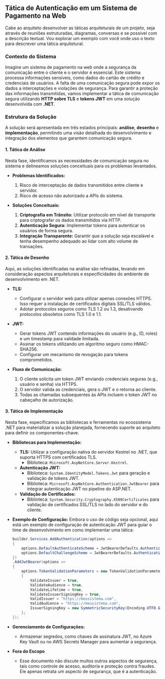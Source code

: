 ## Tática de Autenticação em um Sistema de Pagamento na Web

Cabe ao arquiteto desenvolver as táticas arquiteturais de um projeto, seja através de reuniões estruturadas, diagramas, conversas e se possível com a descrição textual.
Vou explorar um exemplo com você onde uso o texto para descrever uma tática arquitetural.

### Contexto do Sistema

Imagine um sistema de pagamento na web onde a segurança da comunicação entre o cliente e o servidor é essencial. Este sistema processa informações sensíveis, como dados do cartão de crédito e credenciais de usuários. A falta de uma comunicação segura pode expor os dados a interceptações e violações de segurança. Para garantir a proteção das informações transmitidas, vamos implementar a tática de comunicação segura utilizando **HTTP sobre TLS** e **tokens JWT** em uma solução desenvolvida com **.NET**.

### Estrutura da Solução

A solução será apresentada em três estados principais: **análise**, **desenho** e **implementação**, permitindo uma visão detalhada do desenvolvimento e integração dos elementos que garantem comunicação segura.

#### 1. **Tática de Análise**

Nesta fase, identificamos as necessidades de comunicação segura no sistema e delineamos soluções conceituais para os problemas levantados.

- **Problemas Identificados:**
  1. Risco de interceptação de dados transmitidos entre cliente e servidor.
  2. Risco de acesso não autorizado a APIs do sistema.

- **Soluções Conceituais:**
  1. **Criptografia em Trânsito:** Utilizar protocolo em nível de transporte para criptografar os dados transmitidos via HTTP.
  2. **Autenticação Segura:** Implementar tokens para autenticar os usuários de forma segura.
  3. **Integração Transparente:** Garantir que a solução seja escalável e tenha desempenho adequado ao lidar com alto volume de transações.

#### 2. **Tática de Desenho**

Aqui, as soluções identificadas na análise são refinadas, levando em consideração aspectos arquiteturais e especificidades do ambiente de desenvolvimento em .NET.

- **TLS:**
  - Configurar o servidor web para utilizar apenas conexões HTTPS. Isso requer a instalação de certificados digitais SSL/TLS válidos.
  - Adotar protocolos seguros como TLS 1.2 ou 1.3, desativando protocolos obsoletos como TLS 1.0 e 1.1.

- **JWT:**
  - Gerar tokens JWT contendo informações do usuário (e.g., ID, roles) e um timestamp para validade limitada.
  - Assinar os tokens utilizando um algoritmo seguro como HMAC-SHA256.
  - Configurar um mecanismo de revogação para tokens comprometidos.

- **Fluxo de Comunicação:**
  1. O cliente solicita um token JWT enviando credenciais seguras (e.g., usuário e senha) via HTTPS.
  2. O servidor valida as credenciais, gera o JWT e o retorna ao cliente.
  3. Todas as chamadas subsequentes às APIs incluem o token JWT no cabeçalho de autorização.

#### 3. **Tática de Implementação**

Nesta fase, especificamos as bibliotecas e ferramentas no ecossistema .NET para materializar a solução planejada, fornecendo suporte ao arquiteto para definir os componentes-chave.

- **Bibliotecas para Implementação:**
  - **TLS:** Utilizar a configuração nativa do servidor Kestrel no .NET, que suporta HTTPS com certificados TLS.
    - Biblioteca: `Microsoft.AspNetCore.Server.Kestrel`.
  - **Autenticação JWT:**
    - Biblioteca: `System.IdentityModel.Tokens.Jwt` para geração e validação de tokens JWT.
    - Biblioteca: `Microsoft.AspNetCore.Authentication.JwtBearer` para integrar autenticação JWT no pipeline do ASP.NET.
  - **Validação de Certificados:**
    - Biblioteca: `System.Security.Cryptography.X509Certificates` para validação de certificados SSL/TLS no lado do servidor e do cliente.

- **Exemplo de Configuração:**
  Embora o uso de código seja opcional, aqui está um exemplo de configuração de autenticação JWT para guiar o time de desenvolvimento em como implementar uma tática:

    ```csharp
    builder.Services.AddAuthentication(options =>
    {
        options.DefaultAuthenticateScheme = JwtBearerDefaults.AuthenticationScheme;
        options.DefaultChallengeScheme = JwtBearerDefaults.AuthenticationScheme;
    })
    .AddJwtBearer(options =>
    {
        options.TokenValidationParameters = new TokenValidationParameters
        {
            ValidateIssuer = true,
            ValidateAudience = true,
            ValidateLifetime = true,
            ValidateIssuerSigningKey = true,
            ValidIssuer = "https://meusistema.com",
            ValidAudience = "https://meusistema.com",
            IssuerSigningKey = new SymmetricSecurityKey(Encoding.UTF8.GetBytes("MinhaChaveSecretaSuperSegura"))
        };
    });
    ```

- **Gerenciamento de Configurações:**
  - Armazenar segredos, como chaves de assinatura JWT, no Azure Key Vault ou no AWS Secrets Manager para aumentar a segurança.

- **Fora do Escopo**
  - Esse documento não discute muitos outros aspectos de segurança, tais como controle de acesso, auditoria e proteção contra fraudes. Ele apenas retrata um aspecto de segurança, que é a autenticação.
